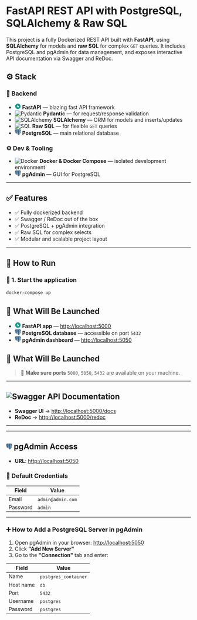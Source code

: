# FastAPI REST API with PostgreSQL, SQLAlchemy & Raw SQL

This project is a fully Dockerized REST API built with **FastAPI**, using **SQLAlchemy** for models and **raw SQL** for complex `GET` queries. It includes PostgreSQL and pgAdmin for data management, and exposes interactive API documentation via Swagger and ReDoc.

## ⚙️ Stack

### 🧠 Backend

- <img src="https://raw.githubusercontent.com/github/explore/main/topics/fastapi/fastapi.png" alt="FastAPI" width="16" height="16" /> **FastAPI** — blazing fast API framework
- <img src="https://avatars.githubusercontent.com/u/110818415?s=200&v=4" alt="Pydantic" width="16" /> **Pydantic** — for request/response validation
- <img src="https://www.sqlalchemy.org/img/sqla_logo.png" alt="SQLAlchemy" width="64" /> **SQLAlchemy** — ORM for models and inserts/updates
- <img src="https://w7.pngwing.com/pngs/525/959/png-transparent-microsoft-azure-sql-database-microsoft-sql-server-cloud-computing-text-trademark-logo.png" alt="SQL" width="24" /> **Raw SQL** — for flexible `GET` queries
- <img src="https://raw.githubusercontent.com/github/explore/main/topics/postgresql/postgresql.png" alt="PostgreSQL" width="16" /> **PostgreSQL** — main relational database

### ⚙️ Dev & Tooling

- <img src="https://cdn4.iconfinder.com/data/icons/logos-and-brands/512/97_Docker_logo_logos-512.png" alt="Docker" width="16" /> **Docker & Docker Compose** — isolated development environment
- <img src="https://raw.githubusercontent.com/github/explore/main/topics/postgresql/postgresql.png" alt="PostgreSQL" width="16" /> **pgAdmin** — GUI for PostgreSQL

---

## ✅ Features

- ✅ Fully dockerized backend
- ✅ Swagger / ReDoc out of the box
- ✅ PostgreSQL + pgAdmin integration
- ✅ Raw SQL for complex selects
- ✅ Modular and scalable project layout

---

## 🚀 How to Run

### 🔧 1. Start the application

```bash
docker-compose up
```

## 🚀 What Will Be Launched

- <img src="https://raw.githubusercontent.com/github/explore/main/topics/fastapi/fastapi.png" alt="FastAPI" width="16" height="16" /> **FastAPI app** — [http://localhost:5000](http://localhost:5000)
- <img src="https://raw.githubusercontent.com/github/explore/main/topics/postgresql/postgresql.png" alt="PostgreSQL" width="16" /> **PostgreSQL database** — accessible on port `5432`
- <img src="https://raw.githubusercontent.com/github/explore/main/topics/postgresql/postgresql.png" alt="PostgreSQL" width="16" /> **pgAdmin dashboard** — [http://localhost:5050](http://localhost:5050)

## 🚀 What Will Be Launched

> 📌 **Make sure ports** `5000`, `5050`, `5432` are available on your machine.

---

## <img src="https://static-00.iconduck.com/assets.00/swagger-icon-2048x2048-563qbzey.png" alt="Swagger" width="16" /> API Documentation

- **Swagger UI** → [http://localhost:5000/docs](http://localhost:5000/docs)
- **ReDoc** → [http://localhost:5000/redoc](http://localhost:5000/redoc)

---

---

## <img src="https://raw.githubusercontent.com/github/explore/main/topics/postgresql/postgresql.png" alt="PostgreSQL" width="16" /> pgAdmin Access

- **URL**: [http://localhost:5050](http://localhost:5050)

### 🔐 Default Credentials

| Field    | Value             |
| -------- | ----------------- |
| Email    | `admin@admin.com` |
| Password | `admin`           |

---

### ➕ How to Add a PostgreSQL Server in pgAdmin

1. Open pgAdmin in your browser: [http://localhost:5050](http://localhost:5050)
2. Click **"Add New Server"**
3. Go to the **"Connection"** tab and enter:

| Field     | Value                |
| --------- | -------------------- |
| Name      | `postgres_container` |
| Host name | `db`                 |
| Port      | `5432`               |
| Username  | `postgres`           |
| Password  | `postgres`           |
